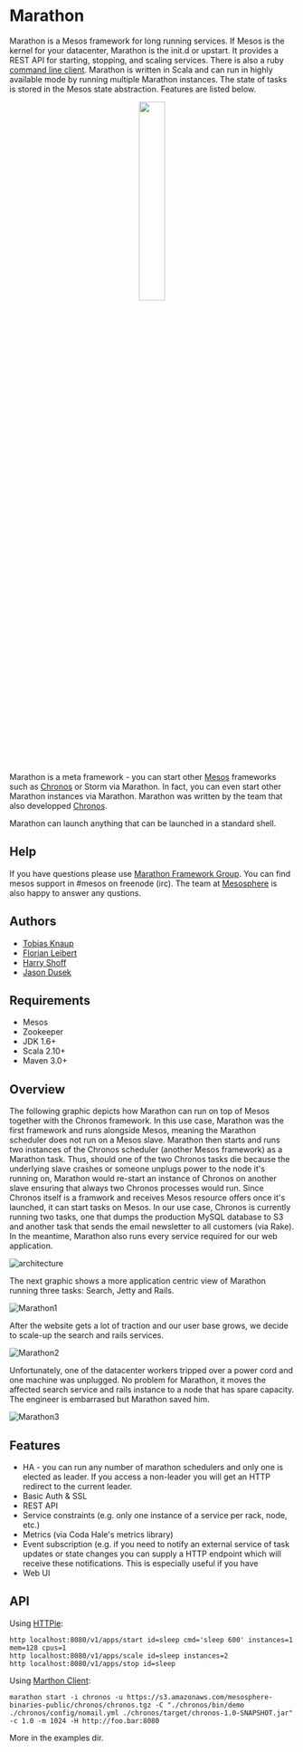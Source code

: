 # Marathon

Marathon is a Mesos framework for long running services. If Mesos is the kernel for your datacenter, Marathon is the init.d or upstart.
It provides a REST API for starting, stopping, and scaling services. There is also a ruby [command line client](https://github.com/mesosphere/marathon_client).
Marathon is written in Scala and can run in highly available mode by running multiple Marathon instances. The state of tasks is stored in the Mesos state abstraction. Features are listed below.

<p align="center">
  <img src="http://www.jeremyscottadidas-wings.co.uk/images/Adidas-Jeremy-Scott-Wing-Shoes-2-0-Gold-Sneakers.jpg" width="30%" height="30%">
</p>

Marathon is a meta framework - you can start other [Mesos][Mesos] frameworks such as [Chronos][Chronos] or Storm via Marathon. In fact, you can even
start other Marathon instances via Marathon. Marathon was written by the team that also developped [Chronos][Chronos].

Marathon can launch anything that can be launched in a standard shell.

## Help

If you have questions please use [Marathon Framework Group](https://groups.google.com/forum/?hl=en#!forum/marathon-framework).
You can find mesos support in #mesos on freenode (irc). The team at [Mesosphere](https://mesosphe.re) is also happy to answer any qustions.

## Authors

* [Tobias Knaup](https://github.com/guenter)
* [Florian Leibert](https://github.com/florianleibert)
* [Harry Shoff](https://github.com/hshoff)
* [Jason Dusek](https://github.com/solidsnack)

## Requirements

* Mesos
* Zookeeper
* JDK 1.6+
* Scala 2.10+
* Maven 3.0+

## Overview

The following graphic depicts how Marathon can run on top of Mesos together with the Chronos framework.
In this use case, Marathon was the first framework and runs alongside Mesos, meaning the Marathon scheduler does not run
on a Mesos slave. Marathon then starts and runs two instances of the Chronos scheduler (another Mesos framework) as a Marathon task.
Thus, should one of the two Chronos tasks die because the underlying slave crashes or someone unplugs power to the node it's running on,
Marathon would re-start an instance of Chronos on another slave ensuring that always two Chronos processes would run.
Since Chronos itself is a framwork and receives Mesos resource offers once it's launched, it can start tasks on Mesos.
In our use case, Chronos is currently running two tasks, one that dumps the production MySQL database to S3 and another task
that sends the email newsletter to all customers (via Rake). In the meantime, Marathon also runs every service required for our web application.

![architecture](https://raw.github.com/mesosphere/marathon/master/docs/architecture.png "Marathon on mesos")

The next graphic shows a more application centric view of Marathon running three tasks: Search, Jetty and Rails.

![Marathon1](https://raw.github.com/mesosphere/marathon/master/docs/marathon1.png "Initial Marathon")

After the website gets a lot of traction and our user base grows, we decide to scale-up the search and rails services.

![Marathon2](https://raw.github.com/mesosphere/marathon/master/docs/marathon2.png "Scaled Marathon")

Unfortunately, one of the datacenter workers tripped over a power cord and one machine was unplugged. No problem for Marathon,
it moves the affected search service and rails instance to a node that has spare capacity. The engineer is embarrased
but Marathon saved him.

![Marathon3](https://raw.github.com/mesosphere/marathon/master/docs/marathon3.png "Marathon Recovering a service")

## Features

* HA - you can run any number of marathon schedulers and only one is elected as leader. If you access a non-leader you will get an HTTP redirect to the current leader.
* Basic Auth & SSL
* REST API
* Service constraints (e.g. only one instance of a service per rack, node, etc.)
* Metrics (via Coda Hale's metrics library)
* Event subscription (e.g. if you need to notify an external service of task updates or state changes you can supply a HTTP endpoint which will receive these notifications. This is especially useful if you have 
* Web UI

## API

Using [HTTPie](http://httpie.org):

    http localhost:8080/v1/apps/start id=sleep cmd='sleep 600' instances=1 mem=128 cpus=1
    http localhost:8080/v1/apps/scale id=sleep instances=2
    http localhost:8080/v1/apps/stop id=sleep

Using [Marthon Client](https://github.com/mesosphere/marathon_client):

    marathon start -i chronos -u https://s3.amazonaws.com/mesosphere-binaries-public/chronos/chronos.tgz -C "./chronos/bin/demo ./chronos/config/nomail.yml ./chronos/target/chronos-1.0-SNAPSHOT.jar" -c 1.0 -m 1024 -H http://foo.bar:8080

More in the examples dir.



[Chronos]: https://raw.github.com/airbnb/chronos "Airbnb's Chronos"
[Mesos]: http://incubator.apache.org/mesos/ "Apache Mesos"
